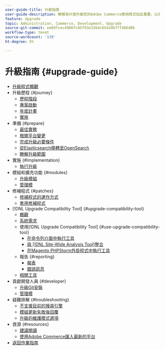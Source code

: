 ```yaml
---
user-guide-title: 升級指南
user-guide-description: 瞭解為什麼升級您的Adobe Commerce應用程式如此重要，以及如何成功規劃和執行升級。
feature: Upgrade
topic: Administration, Commerce, Development, Upgrade
source-git-commit: ee69fcec4986fc85f93e336dc654a9bfff486d8b
workflow-type: tm+mt
source-wordcount: '139'
ht-degree: 5%

---
```



# 升級指南 {#upgrade-guide}

- [升級程式概觀](overview.md)
- 升級歷程 {#journey}
   - [歷程階段](journey/phases.md)
   - [專案啟動](journey/project-launch.md)
   - [年度計畫](journey/annual-planning.md)
   - [實施](journey/implementation.md)
- 準備 {#prepare}
   - [最佳實務](prepare/best-practices.md)
   - [檢閱平台變更](prepare/platform-changes.md)
   - [完成升級必要條件](prepare/prerequisites.md)
   - [從Elasticsearch移轉至OpenSearch](prepare/opensearch-migration.md)
   - [瞭解升級範圍](prepare/scope.md)
- 實施 {#implementation}
   - [執行升級](implementation/perform-upgrade.md)
- 模組和擴充功能 {#modules}
   - [升級模組](modules/upgrade.md)
   - [管理模](modules/manage.md)
- 修補程式 {#patches}
   - [修補程式的運作方式](patches/overview.md)
   - [套用修補程式](patches/apply.md)
- [!DNL Upgrade Compatibility Tool] {#upgrade-compatibility-tool}
   - [概觀](upgrade-compatibility-tool/overview.md)
   - [系統需求](upgrade-compatibility-tool/prerequisites.md)
   - 使用[!DNL Upgrade Compatibility Tool] {#use-upgrade-compatibility-tool}
      - [在命令列介面中執行工具](upgrade-compatibility-tool/run.md)
      - [與 [!DNL Site-Wide Analysis Tool]整合](upgrade-compatibility-tool/integrate-analysis-tool.md)
      - [在Magento PHPStorm外掛程式中執行工具](upgrade-compatibility-tool/run-configuration-phpstorm-plugin.md)
   - 報告 {#reporting}
      - [報表](upgrade-compatibility-tool/reports.md)
      - [錯誤訊息](upgrade-compatibility-tool/error-messages.md)
   - [相關工具](upgrade-compatibility-tool/related-tools.md)
- 貢獻開發人員 {#developer}
   - [升級Git安裝](developer/git-installs.md)
   - [管理模](developer/manage-modules.md)
- 疑難排解 {#troubleshooting}
   - [不支援目前的搜尋引擎](troubleshooting/search-engine-not-supported.md)
   - [模組更新失敗後回覆](troubleshooting/roll-back-after-update-failure.md)
   - [升級的維護模式選項](troubleshooting/maintenance-mode-options.md)
- 資源 {#resources}
   - [建議閱讀](resources/recommended-reading.md)
   - [使用Adobe Commerce匯入最新的平台](resources/recommended-upgrade-paths.md)
- [返回作業指南](https://experienceleague.adobe.com/docs/commerce-operations/operational-guides/home.html)
